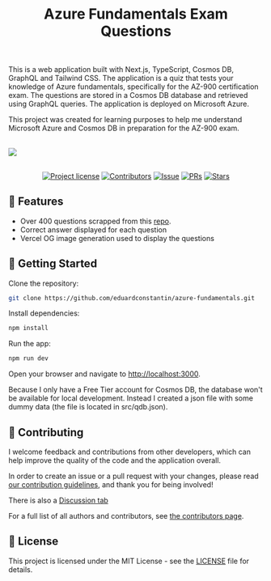 <h1 align="center">Azure Fundamentals Exam Questions</h1>
<br />

This is a web application built with Next.js, TypeScript, Cosmos DB, GraphQL and Tailwind CSS. The application is a quiz
that tests your knowledge of Azure fundamentals, specifically for the AZ-900 certification exam. The questions are
stored in a Cosmos DB database and retrieved using GraphQL queries. The application is deployed on Microsoft Azure.

This project was created for learning purposes to help me understand Microsoft Azure and Cosmos DB in preparation for
the AZ-900 exam.

<br />
<img src="af.gif"/>

<div align="center">
<br />

[![Project license](https://img.shields.io/github/license/eduardconstantin/azure-fundamentals?style=flat-square)](LICENSE)
[![Contributors](https://img.shields.io/github/contributors/eduardconstantin/azure-fundamentals?style=flat-square)](https://github.com/eduardconstantin/azure-fundamentals/graphs/contributors)
[![Issue](https://img.shields.io/github/issues/eduardconstantin/azure-fundamentals?style=flat-square)](https://github.com/eduardconstantin/azure-fundamentals/issues)
[![PRs](https://img.shields.io/github/issues-pr/eduardconstantin/azure-fundamentals?style=flat-square)](https://github.com/eduardconstantin/azure-fundamentals/pulls)
[![Stars](https://img.shields.io/github/stars/eduardconstantin/azure-fundamentals?style=flat-square)](https://github.com/eduardconstantin/azure-fundamentals/stargazers)

</div>

## 🌟 Features

- Over 400 questions scrapped from this
  [repo](https://github.com/Ditectrev/Microsoft-Azure-AZ-900-Microsoft-Azure-Fundamentals-Exam-Questions-Answers).
- Correct answer displayed for each question
- Vercel OG image generation used to display the questions

## 🌱 Getting Started

Clone the repository:

```bash
git clone https://github.com/eduardconstantin/azure-fundamentals.git
```

Install dependencies:

```bash
npm install
```

Run the app:

```bash
npm run dev
```

Open your browser and navigate to [http://localhost:3000](http://localhost:3000).

Because I only have a Free Tier account for Cosmos DB, the database won't be available for local development. Instead I
created a json file with some dummy data (the file is located in src/qdb.json).

## 👥 Contributing

I welcome feedback and contributions from other developers, which can help improve the quality of the code and the
application overall.

In order to create an issue or a pull request with your changes, please read
[our contribution guidelines](CONTRIBUTING.md), and thank you for being involved!

There is also a [Discussion tab](https://github.com/eduardconstantin/azure-fundamentals/discussions)

For a full list of all authors and contributors, see
[the contributors page](https://github.com/eduardconstantin/azure-fundamentals/contributors).

## 📜 License

This project is licensed under the MIT License - see the [LICENSE](LICENSE) file for details.
